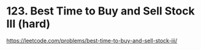 # 123. Best Time to Buy and Sell Stock III (hard)

https://leetcode.com/problems/best-time-to-buy-and-sell-stock-iii/
